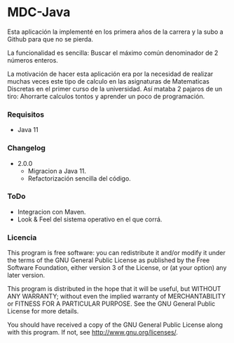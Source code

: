 # MDC-Java #

Esta aplicación la implementé en los primera años de la carrera y la subo a Github para que no se pierda.

La funcionalidad es sencilla: Buscar el máximo común denominador de 2 números enteros.

La motivación de hacer esta aplicación era por la necesidad de realizar muchas veces este tipo de calculo en las asignaturas de Matematicas Discretas en el primer curso de la universidad. Así mataba 2 pajaros de un tiro: Ahorrarte calculos tontos y aprender un poco de programación.

### Requisitos ###

* Java 11

### Changelog ###

* 2.0.0
    * Migracion a Java 11.
    * Refactorización sencilla del código. 

### ToDo ###

* Integracion con Maven.
* Look & Feel del sistema operativo en el que corrá.

### Licencia ### 

This program is free software: you can redistribute it and/or modify
it under the terms of the GNU General Public License as published by
the Free Software Foundation, either version 3 of the License, or
(at your option) any later version.

This program is distributed in the hope that it will be useful,
but WITHOUT ANY WARRANTY; without even the implied warranty of
MERCHANTABILITY or FITNESS FOR A PARTICULAR PURPOSE.  See the
GNU General Public License for more details.

You should have received a copy of the GNU General Public License
along with this program.  If not, see <http://www.gnu.org/licenses/>.
